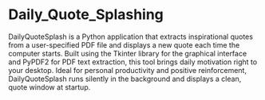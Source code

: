 # Daily_Quote_Splashing
DailyQuoteSplash is a Python application that extracts inspirational quotes from a user-specified PDF file and displays a new quote each time the computer starts.
Built using the Tkinter library for the graphical interface and PyPDF2 for PDF text extraction, this tool brings daily motivation right to your desktop. Ideal for personal productivity and positive reinforcement, DailyQuoteSplash runs silently in the background and displays a clean, quote window at startup.
